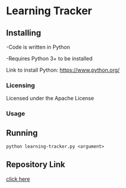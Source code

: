 # Learning Tracker

## Installing
-Code is written in Python

-Requires Python 3+ to be installed

Link to install Python: https://www.python.org/

### Licensing
Licensed under the Apache License

### Usage

## Running

```
python learning-tracker.py <argument>
```

## Repository Link
[click here](https://github.com/jorymorrison/learning-tracker/)
